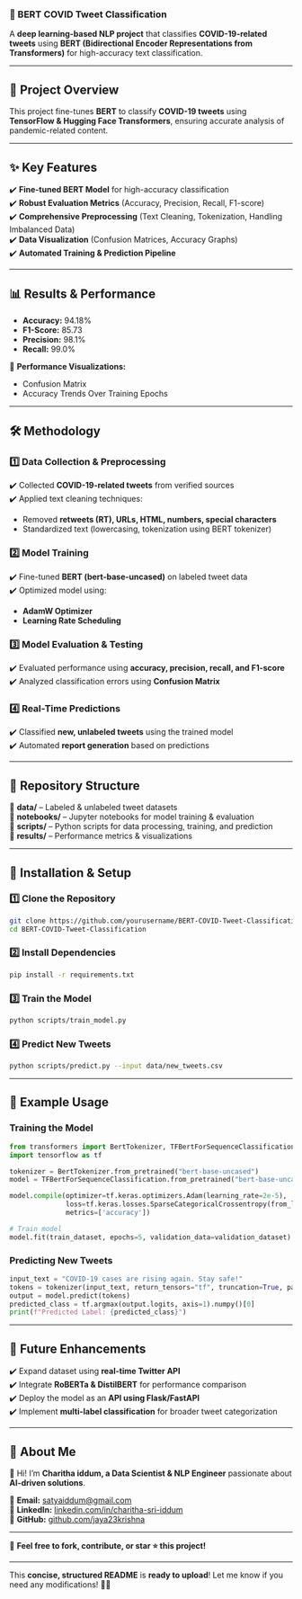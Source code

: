 ### **🚀 BERT COVID Tweet Classification**  
A **deep learning-based NLP project** that classifies **COVID-19-related tweets** using **BERT (Bidirectional Encoder Representations from Transformers)** for high-accuracy text classification.  

---

## 📜 **Project Overview**  
This project fine-tunes **BERT** to classify **COVID-19 tweets** using **TensorFlow & Hugging Face Transformers**, ensuring accurate analysis of pandemic-related content.  

---

## ✨ **Key Features**  
✔️ **Fine-tuned BERT Model** for high-accuracy classification  
✔️ **Robust Evaluation Metrics** (Accuracy, Precision, Recall, F1-score)  
✔️ **Comprehensive Preprocessing** (Text Cleaning, Tokenization, Handling Imbalanced Data)  
✔️ **Data Visualization** (Confusion Matrices, Accuracy Graphs)  
✔️ **Automated Training & Prediction Pipeline**  

---

## 📊 **Results & Performance**  
- **Accuracy:** 94.18%  
- **F1-Score:** 85.73  
- **Precision:** 98.1%  
- **Recall:** 99.0%  

🔹 **Performance Visualizations:**  
- Confusion Matrix  
- Accuracy Trends Over Training Epochs  

---

## 🛠️ **Methodology**  

### **1️⃣ Data Collection & Preprocessing**  
✔️ Collected **COVID-19-related tweets** from verified sources  
✔️ Applied text cleaning techniques:  
   - Removed **retweets (RT), URLs, HTML, numbers, special characters**  
   - Standardized text (lowercasing, tokenization using BERT tokenizer)  

### **2️⃣ Model Training**  
✔️ Fine-tuned **BERT (bert-base-uncased)** on labeled tweet data  
✔️ Optimized model using:  
   - **AdamW Optimizer**  
   - **Learning Rate Scheduling**  

### **3️⃣ Model Evaluation & Testing**  
✔️ Evaluated performance using **accuracy, precision, recall, and F1-score**  
✔️ Analyzed classification errors using **Confusion Matrix**  

### **4️⃣ Real-Time Predictions**  
✔️ Classified **new, unlabeled tweets** using the trained model  
✔️ Automated **report generation** based on predictions  

---

## 📂 **Repository Structure**  

📁 **data/** – Labeled & unlabeled tweet datasets  
📁 **notebooks/** – Jupyter notebooks for model training & evaluation  
📁 **scripts/** – Python scripts for data processing, training, and prediction  
📁 **results/** – Performance metrics & visualizations  

---

## 🔧 **Installation & Setup**  

### **1️⃣ Clone the Repository**  
```bash
git clone https://github.com/yourusername/BERT-COVID-Tweet-Classification.git
cd BERT-COVID-Tweet-Classification
```

### **2️⃣ Install Dependencies**  
```bash
pip install -r requirements.txt
```

### **3️⃣ Train the Model**  
```bash
python scripts/train_model.py
```

### **4️⃣ Predict New Tweets**  
```bash
python scripts/predict.py --input data/new_tweets.csv
```

---

## 📌 **Example Usage**  

### **Training the Model**
```python
from transformers import BertTokenizer, TFBertForSequenceClassification
import tensorflow as tf

tokenizer = BertTokenizer.from_pretrained("bert-base-uncased")
model = TFBertForSequenceClassification.from_pretrained("bert-base-uncased")

model.compile(optimizer=tf.keras.optimizers.Adam(learning_rate=2e-5),
              loss=tf.keras.losses.SparseCategoricalCrossentropy(from_logits=True),
              metrics=['accuracy'])

# Train model
model.fit(train_dataset, epochs=5, validation_data=validation_dataset)
```

### **Predicting New Tweets**
```python
input_text = "COVID-19 cases are rising again. Stay safe!"
tokens = tokenizer(input_text, return_tensors="tf", truncation=True, padding=True)
output = model.predict(tokens)
predicted_class = tf.argmax(output.logits, axis=1).numpy()[0]
print(f"Predicted Label: {predicted_class}")
```

---

## 🚀 **Future Enhancements**  
✔️ Expand dataset using **real-time Twitter API**  
✔️ Integrate **RoBERTa & DistilBERT** for performance comparison  
✔️ Deploy the model as an **API using Flask/FastAPI**  
✔️ Implement **multi-label classification** for broader tweet categorization  

---

## 📖 **About Me**  
👋 Hi! I’m **Charitha iddum, a Data Scientist & NLP Engineer** passionate about **AI-driven solutions**.  

📩 **Email:** satyaiddum@gmail.com  
🔗 **LinkedIn:** [linkedin.com/in/charitha-sri-iddum](https://www.linkedin.com/in/charitha-sri-iddum-0150571b0/)  
🌟 **GitHub:** [github.com/jaya23krishna](https://github.com/charitha-iddum)  

---

🚀 **Feel free to fork, contribute, or star ⭐ this project!**  

---

This **concise, structured README** is **ready to upload**! Let me know if you need any modifications! 🚀😊
